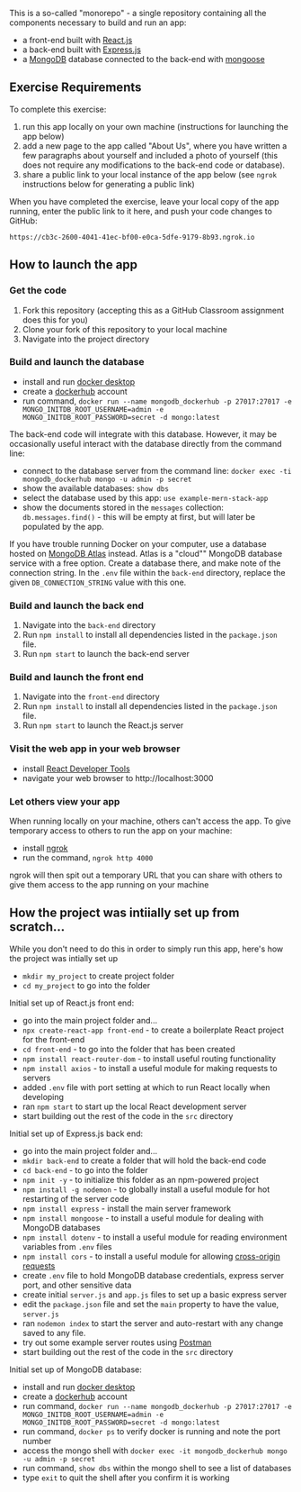 This is a so-called "monorepo" - a single repository containing all the components necessary to build and run an app:

- a front-end built with [React.js](https://reactjs.org)
- a back-end built with [Express.js](http://express.js.com)
- a [MongoDB](https://mongodb.com) database connected to the back-end with [mongoose](https://mongoosejs.com)

## Exercise Requirements

To complete this exercise:

1. run this app locally on your own machine (instructions for launching the app below)
1. add a new page to the app called "About Us", where you have written a few paragraphs about yourself and included a photo of yourself (this does not require any modifications to the back-end code or database).
1. share a public link to your local instance of the app below (see `ngrok` instructions below for generating a public link)

When you have completed the exercise, leave your local copy of the app running, enter the public link to it here, and push your code changes to GitHub:

```
https://cb3c-2600-4041-41ec-bf00-e0ca-5dfe-9179-8b93.ngrok.io
```

## How to launch the app

### Get the code

1. Fork this repository (accepting this as a GitHub Classroom assignment does this for you)
1. Clone your fork of this repository to your local machine
1. Navigate into the project directory

### Build and launch the database

- install and run [docker desktop](https://www.docker.com/get-started)
- create a [dockerhub](https://hub.docker.com/signup) account
- run command, `docker run --name mongodb_dockerhub -p 27017:27017 -e MONGO_INITDB_ROOT_USERNAME=admin -e MONGO_INITDB_ROOT_PASSWORD=secret -d mongo:latest`

The back-end code will integrate with this database. However, it may be occasionally useful interact with the database directly from the command line:

- connect to the database server from the command line: `docker exec -ti mongodb_dockerhub mongo -u admin -p secret`
- show the available databases: `show dbs`
- select the database used by this app: `use example-mern-stack-app`
- show the documents stored in the `messages` collection: `db.messages.find()` - this will be empty at first, but will later be populated by the app.

If you have trouble running Docker on your computer, use a database hosted on [MongoDB Atlas](https://www.mongodb.com/atlas) instead. Atlas is a "cloud"" MongoDB database service with a free option. Create a database there, and make note of the connection string. In the `.env` file within the `back-end` directory, replace the given `DB_CONNECTION_STRING` value with this one.

### Build and launch the back end

1. Navigate into the `back-end` directory
1. Run `npm install` to install all dependencies listed in the `package.json` file.
1. Run `npm start` to launch the back-end server

### Build and launch the front end

1. Navigate into the `front-end` directory
1. Run `npm install` to install all dependencies listed in the `package.json` file.
1. Run `npm start` to launch the React.js server

### Visit the web app in your web browser

- install [React Developer Tools](https://chrome.google.com/webstore/detail/react-developer-tools/fmkadmapgofadopljbjfkapdkoienihi)
- navigate your web browser to http://localhost:3000

### Let others view your app

When running locally on your machine, others can't access the app. To give temporary access to others to run the app on your machine:

- install [ngrok](https://ngrok.com/download)
- run the command, `ngrok http 4000`

ngrok will then spit out a temporary URL that you can share with others to give them access to the app running on your machine

## How the project was intiially set up from scratch...

While you don't need to do this in order to simply run this app, here's how the project was intially set up

- `mkdir my_project` to create project folder
- `cd my_project` to go into the folder

Initial set up of React.js front end:

- go into the main project folder and...
- `npx create-react-app front-end` - to create a boilerplate React project for the front-end
- `cd front-end` - to go into the folder that has been created
- `npm install react-router-dom` - to install useful routing functionality
- `npm install axios` - to install a useful module for making requests to servers
- added `.env` file with port setting at which to run React locally when developing
- ran `npm start` to start up the local React development server
- start building out the rest of the code in the `src` directory

Initial set up of Express.js back end:

- go into the main project folder and...
- `mkdir back-end` to create a folder that will hold the back-end code
- `cd back-end` - to go into the folder
- `npm init -y` - to initialize this folder as an npm-powered project
- `npm install -g nodemon` - to globally install a useful module for hot restarting of the server code
- `npm install express` - install the main server framework
- `npm install mongoose` - to install a useful module for dealing with MongoDB databases
- `npm install dotenv` - to install a useful module for reading environment variables from `.env` files
- `npm install cors` - to install a useful module for allowing [cross-origin requests](https://developer.mozilla.org/en-US/docs/Web/HTTP/CORS)
- create `.env` file to hold MongoDB database credentials, express server port, and other sensitive data
- create initial `server.js` and `app.js` files to set up a basic express server
- edit the `package.json` file and set the `main` property to have the value, `server.js`
- ran `nodemon index` to start the server and auto-restart with any change saved to any file.
- try out some example server routes using [Postman](https://www.postman.com/)
- start building out the rest of the code in the `src` directory

Initial set up of MongoDB database:

- install and run [docker desktop](https://www.docker.com/get-started)
- create a [dockerhub](https://hub.docker.com/signup) account
- run command, `docker run --name mongodb_dockerhub -p 27017:27017 -e MONGO_INITDB_ROOT_USERNAME=admin -e MONGO_INITDB_ROOT_PASSWORD=secret -d mongo:latest`
- run command, `docker ps` to verify docker is running and note the port number
- access the mongo shell with `docker exec -it mongodb_dockerhub mongo -u admin -p secret`
- run command, `show dbs` within the mongo shell to see a list of databases
- type `exit` to quit the shell after you confirm it is working
